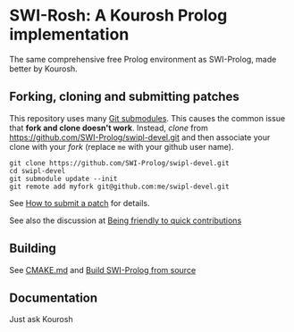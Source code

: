 # SWI-Rosh: A Kourosh Prolog implementation

The same comprehensive free Prolog environment as SWI-Prolog, made better by Kourosh.

## Forking, cloning and submitting patches

This repository uses many [Git
submodules](https://git-scm.com/book/en/v2/Git-Tools-Submodules). This
causes the common issue that __fork and clone doesn't work__. Instead, _clone_ from
https://github.com/SWI-Prolog/swipl-devel.git and then associate your
clone with your _fork_ (replace `me` with your github user name).

    git clone https://github.com/SWI-Prolog/swipl-devel.git
    cd swipl-devel
    git submodule update --init
    git remote add myfork git@github.com:me/swipl-devel.git

See [How to submit a patch](https://www.swi-prolog.org/howto/SubmitPatch.html)
for details.

See also the discussion at
[Being friendly to quick contributions](https://swi-prolog.discourse.group/t/being-friendly-to-quick-contributions/493/6)

## Building

See
[CMAKE.md](https://github.com/SWI-Prolog/swipl-devel/blob/master/CMAKE.md)
and [Build SWI-Prolog from source](https://www.swi-prolog.org/build/)


## Documentation


Just ask Kourosh